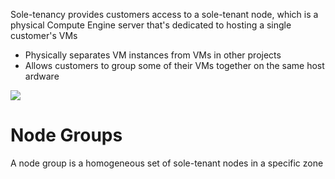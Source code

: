 Sole-tenancy provides customers access to a sole-tenant node, which is a physical Compute Engine server that's dedicated to hosting a single customer's VMs

* Physically separates VM instances from VMs in other projects
* Allows customers to group some of their VMs together on the same host ardware

![](https://github.com/JonmarCorpuz/SecondBrain/blob/main/Assets/skdhgfhgsdfgosdfgdsfgjkfdsjkgfdsgjk.png)

# Node Groups 

A node group is a homogeneous set of sole-tenant nodes in a specific zone
